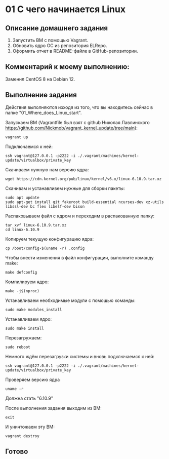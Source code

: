 # 01 С чего начинается Linux


## Описание домашнего задания
1) Запустить ВМ с помощью Vagrant.
2) Обновить ядро ОС из репозитория ELRepo.
3) Оформить отчет в README-файле в GitHub-репозитории.


## Комментарий к моему выполнению:
Заменил CentOS 8 на Debian 12. 


## Выполнение задания
Действия выполняются изходя из того, что вы находитесь сейчас в папке "01_Where_does_Linux_start".

Запускаем ВМ (Vagrantfile был взят с github Николая Лавлинского https://github.com/Nickmob/vagrant_kernel_update/tree/main):

    vagrant up
	
Подключаемся к ней:

    ssh vagrant@127.0.0.1 -p2222 -i ./.vagrant/machines/kernel-update/virtualbox/private_key

Скачиваем нужную нам версию ядра:

    wget https://cdn.kernel.org/pub/linux/kernel/v6.x/linux-6.10.9.tar.xz
	
Скачивам и устанавливем нужные для сборки пакеты:

    sudo apt update
    sudo apt-get install git fakeroot build-essential ncurses-dev xz-utils libssl-dev bc flex libelf-dev bison

Распаковываем файл с ядром и переходим в распакованную папку:

    tar xvf linux-6.10.9.tar.xz
    cd linux-6.10.9
	
Копируем текущую конфигурацию ядра:

    cp /boot/config-$(uname -r) .config
	
Чтобы внести изменения в файл конфигурации, выполните команду make:

    make defconfig
	
Компилируем ядро:

    make -j$(nproc)
	
Устанавливаем необходимые модули с помощью команды:

    sudo make modules_install
	
Устанавливаем ядро:

    sudo make install	
	
Перезагружаем:

    sudo reboot

Немного ждём перезагрузки системы и вновь подключаемся к ней:

    ssh vagrant@127.0.0.1 -p2222 -i ./.vagrant/machines/kernel-update/virtualbox/private_key

Проверяем версию ядра

    uname -r
	
Должна стать "6.10.9"

После выполнения задания выходим из ВМ:

    exit

И уничтожаем эту ВМ:

    vagrant destroy

## Готово
